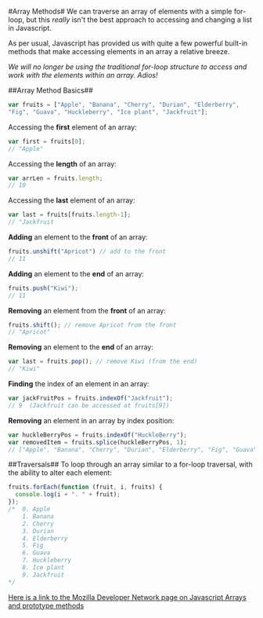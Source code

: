 #Array Methods#
We can traverse an array of elements with a simple for-loop, but this *really* isn't the best approach to accessing and changing a list in Javascript.

As per usual, Javascript has provided us with quite a few powerful built-in methods that make accessing elements in an array a relative breeze.

*We will no longer be using the traditional for-loop structure to access and work with the elements within an array.  Adios!*

##Array Method Basics##

```javascript
var fruits = ["Apple", "Banana", "Cherry", "Durian", "Elderberry", 
"Fig", "Guava", "Huckleberry", "Ice plant", "Jackfruit"];
```

Accessing the **first** element of an array:  

```javascript
var first = fruits[0];
// "Apple"
```

Accessing the **length** of an array:

```javascript
var arrLen = fruits.length;
// 10
```
Accessing the **last** element of an array:  

```javascript
var last = fruits[fruits.length-1];
// "Jackfruit
```
**Adding** an element to the **front** of an array:

```javascript
fruits.unshift("Apricot") // add to the front
// 11
```

**Adding** an element to the **end** of an array:  

```javascript
fruits.push("Kiwi");
// 11
``` 

**Removing** an element from the **front** of an array:

```javascript
fruits.shift(); // remove Apricot from the front
// "Apricot"
```

**Removing** an element to the **end** of an array:  

```javascript
var last = fruits.pop(); // remove Kiwi (from the end)
// "Kiwi"	
``` 
**Finding** the index of an element in an array:  

```javascript
var jackFruitPos = fruits.indexOf("Jackfruit");
// 9  (Jackfruit can be accessed at fruits[9])
```

**Removing** an element in an array by index position:  
  
```javascript
var huckleBerryPos = fruits.indexOf("HuckleBerry");
var removedItem = fruits.splice(huckleBerryPos, 1); 
// ["Apple", "Banana", "Cherry", "Durian", "Elderberry", "Fig", "Guava", "Ice plant", "Jackfruit"];
```
##Traversals##
To loop through an array similar to a for-loop traversal, with the ability to alter each element:

```javascript
fruits.forEach(function (fruit, i, fruits) {
  console.log(i + ". " + fruit);
});
/*	0. Apple 
	1. Banana 
	2. Cherry 
	3. Durian 
	4. Elderberry
	5. Fig
	6. Guava
	7. Huckleberry
	8. Ice plant
	9. Jackfruit
*/
```











[Here is a link to the Mozilla Developer Network page on Javascript Arrays and prototype methods](https://developer.mozilla.org/en-US/docs/Web/JavaScript/Reference/Global_Objects/Array)